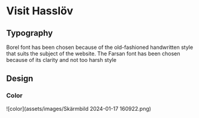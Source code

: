 # Visit Hasslöv

## Typography

Borel font has been chosen because of the old-fashioned handwritten style that suits the subject of the website.
The Farsan font has been chosen because of its clarity and not too harsh style

## Design

### Color

![color](assets/images/Skärmbild 2024-01-17 160922.png)
